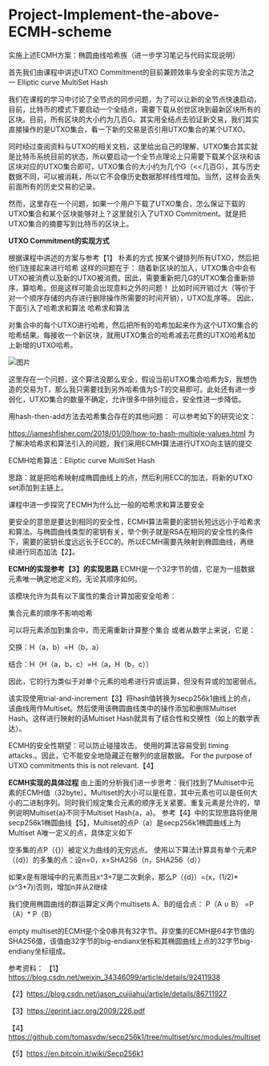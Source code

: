 # Project-Implement-the-above-ECMH-scheme
实施上述ECMH方案：椭圆曲线哈希族（进一步学习笔记与代码实现说明）

首先我们由课程中讲述UTXO Commitment的目前兼顾效率与安全的实现方法之一 Elliptic curve MultiSet Hash

我们在课程的学习中讨论了全节点的同步问题，为了可以让新的全节点快速启动，目前，比特币的模式下要启动一个全结点，需要下载从创世区块到最新区块所有的区块。目前，所有区块的大小约为几百G。其实用全结点去验证新交易，我们其实直接操作的是UTXO集合，看一下新的交易是否引用UTXO集合的某个UTXO。

同时经过查阅资料与UTXO的相关文档，这里给出自己的理解，UTXO集合其实就是比特币系统目前的状态，所以要启动一个全节点理论上只需要下载某个区块和该区块对应的UTXO集合即可，UTXO集合的大小约为几个G（<<几百G），其与历史数据不同，可以被消耗，所以它不会像历史数据那样线性增加。当然，这样会丢失前面所有的历史交易的记录。

然而，这里存在一个问题，如果一个用户下载了UTXO集合，怎么保证下载的UTXO集合和某个区块能够对上？这里就引入了UTXO Commitment。就是把UTXO集合的摘要写到比特币的区块上。

**UTXO Commitment的实现方式**

根据课程中讲述的方案与参考【1】
朴素的方式
按某个键排列所有UTXO，然后把他们连接起来进行哈希
这样的问题在于：
随着新区块的加入，UTXO集合中会有UTXO被消费以及新的UTXO被消费。因此，需要重新把几G的UTXO集合重新排序，算哈希。但是这样可能会出现意料之外的问题！
比如时间开销过大（等价于对一个顺序存储的内存进行删除操作所需要的时间开销），UTXO乱序等。
因此，下面引入了哈希求和算法
哈希求和算法

对集合中的每个UTXO进行哈希，然后把所有的哈希加起来作为这个UTXO集合的哈希结果。每接收一个新区块，就用UTXO集合的哈希减去花费的UTXO哈希&加上新增的UTXO哈希。

![图片](https://user-images.githubusercontent.com/107350922/179759883-ceff9bc3-d5df-4f9e-8d63-0978794ca490.png)

这里存在一个问题，这个算法没那么安全，假设当前UTXO集合哈希为S，我想伪造的交易为T，那么我只需要找到另外哈希值为S-T的交易即可。此处还有进一步弱化，UTXO集合的数量不确定，允许很多中排列组合，安全性进一步降低。

用hash-then-add方法去哈希集合存在的其他问题：
可以参考如下的研究论文：

https://jameshfisher.com/2018/01/09/how-to-hash-multiple-values.html
为了解决哈希求和算法引入的问题，我们采用ECMH算法进行UTXO向主链的提交

ECMH哈希算法：Elliptic curve MultiSet Hash

思路：就是把哈希映射成椭圆曲线上的点，然后利用ECC的加法，将新的UTXO set添加到主链上。

课程中进一步探究了ECMH为什么比一般的哈希求和算法要安全

更安全的意思是要达到相同的安全性，ECMH算法需要的密钥长短远远小于哈希求和算法。与椭圆曲线类型的密钥有关，举个例子就是RSA在相同的安全性的条件下，需要的密钥长度远远长于ECC的。所以ECMH需要先映射到椭圆曲线，再继续进行同态加法【2】。

**ECMH的实现参考【3】的实现思路**
ECMH是一个32字节的值，它是为一组数据元素唯一确定地定义的，无论其顺序如何。

该模块允许为具有以下属性的集合计算加密安全哈希：

集合元素的顺序不影响哈希

可以将元素添加到集合中，而无需重新计算整个集合
或者从数学上来说，它是：

交换：H（a，b）=H（b，a）

结合：H（H（a，b，c）=H（a，H（b，c））

因此，它的行为类似于对单个元素的哈希进行异或运算，但没有异或的加密弱点。

该实现使用trial-and-increment【3】将hash值转换为secp256k1曲线上的点，该曲线用作Multiset。然后使用该椭圆曲线类中的操作添加和删除Multiset Hash。这样进行映射的话Multiset Hash就具有了结合性和交换性（如上的数学表达）。

ECMH的安全性期望：可以防止碰撞攻击。
使用的算法容易受到 timing attacks.。因此，它不能安全地隐藏正在散列的底层数据。
For the purpose of UTXO commitments this is not relevant.【4】

**ECMH实现的具体过程**
由上面的分析我们进一步思考：我们找到了Multiset中元素的ECMH值（32byte）。Multiset的大小可以是任意，其中元素也可以是任何大小的二进制序列。同时我们规定集合元素的顺序无关紧要。重复元素是允许的，举例说明Multiset{a}不同于Multiset Hash{a，a}。
参考【4】中的实现思路将使用secp256k1椭圆曲线【5】，Multiset的点P（a）是secp256k1椭圆曲线上为Multiset A唯一定义的点，具体定义如下

空多集的点P（{}）被定义为曲线的无穷远点。
使用以下算法计算具有单个元素P（{d}）的多集的点：设n=0，x=SHA256（n，SHA256（d））

如果x是有限域中的元素而且x^3+7是二次剩余，那么P（{d}）=(x，(1/2)* (x^3+7))否则，增加n并从2继续

我们使用椭圆曲线的群运算定义两个multisets A、B的组合点：
P（A ∪ B） =P（A）* P（B）

empty multiset的ECMH是个全0串共有32字节。非空集的ECMH是64字节值的SHA256值，该值由32字节的big-endianx坐标和其椭圆曲线上点的32字节big-endiany坐标组成。

参考资料：
【1】https://blog.csdn.net/weixin_34346099/article/details/92411938

【2】https://blog.csdn.net/jason_cuijiahui/article/details/86711927

【3】https://eprint.iacr.org/2009/226.pdf

【4】https://github.com/tomasvdw/secp256k1/tree/multiset/src/modules/multiset

【5】https://en.bitcoin.it/wiki/Secp256k1
